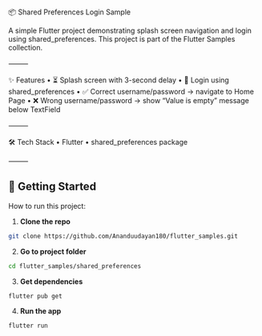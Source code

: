 📦 Shared Preferences Login Sample

A simple Flutter project demonstrating splash screen navigation and login using shared_preferences.
This project is part of the Flutter Samples collection.

⸻

✨ Features
• ⏳ Splash screen with 3-second delay
• 🔐 Login using shared_preferences
• ✅ Correct username/password → navigate to Home Page
• ❌ Wrong username/password → show “Value is empty” message below TextField

⸻

🛠 Tech Stack
• Flutter
• shared_preferences package

⸻

## 🚀 Getting Started

How to run this project:

1. **Clone the repo**
```bash
git clone https://github.com/Ananduudayan180/flutter_samples.git
```

2. **Go to project folder**
```bash
cd flutter_samples/shared_preferences
```

3. **Get dependencies**
```bash
flutter pub get
```

4. **Run the app**
```bash
flutter run
```
